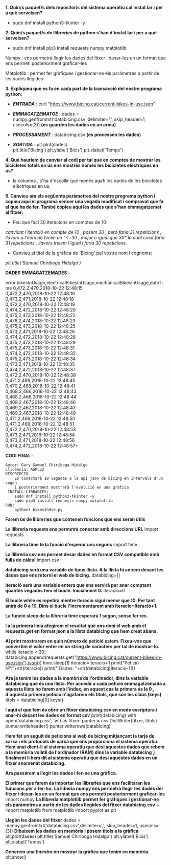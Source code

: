**1. Quin/s paquet/s dels repositoris del sistema operatiu cal instal.lar i per a què serveixen?**

- sudo dnf install python3-tkinter -y

**2. Quin/s paquet/s de llibreries de python s'han d'instal.lar i per a què serveixen?**

- sudo dnf install pip3 install requests numpy matplotlib

Numpy : ens permetrà llegir les dades del fitxer i desar-les en un format que ens permeti posteriorment graficar-les

Matplotlib : permet fer gràfiques i gestionar-ne els paràmetres a partir de les dades llegides

**3. Expliqueu què es fa en cada part de la transacció del nostre programa python:**

- **_ENTRADA_** : curl "https://www.bicing.cat/current-bikes-in-use.json"

- **_EMMAGATZEMATGE_** : dades = numpy.genfromtxt('databicing.csv',delimiter=',', skip_header=1, usecols=(3)) **(es guarden les dades en un arxiu)**

- **_PROCESSAMENT_** : databicing.csv	**(es processen les dades)**

- **_SORTIDA_** : plt.plot(dades)	
		  plt.title('Bicing')
		  plt.ylabel('Bicis')
		  plt.xlabel('Temps')


**4. Què hauríem de canviar al codi per tal que en comptes de mostrar les bicicletes totals en ús ens mostrés només les bicicletes elèctriques en ús?**

- la columna , s'ha d'escollir que només agafi les dades de les bicicletes elèctriques en us.

**5. Canvieu ara els següents paràmetres del nostre programa python i copieu aquí el programa sencer una vegada modificat i comprovat que fa el que ha de fer. També copieu aquí les dades que s'han emmagatzemat al fitxer:**

- Feu que faci 30 iteracions en comptes de 10: 

*canviant l'iteració en compte de 10 , posem 30 , però faria 31 repeticions , llavors a l'iteració tenim un "<=30 , major o igual que 30" la cual cosa faria 31 repeticions , llavors treiem l'igual i faria 30 repeticions.*

- Canvieu el títol de la gràfica de 'Bicing' pel vostre nom i cognoms:

*plt.title('Samuel Chiriboga Hidalgo')*


**DADES EMMAGATZEMADES** : 

error,bikesInUsage,electricalBikesInUsage,mechanicalBikesInUsage,dateTime
0,472,2,470,2018-10-22 12:48:15  
0,472,2,470,2018-10-22 12:48:16  
0,473,2,471,2018-10-22 12:48:18  
0,472,2,470,2018-10-22 12:48:19  
0,474,2,472,2018-10-22 12:48:20  
0,475,2,473,2018-10-22 12:48:22  
0,476,2,474,2018-10-22 12:48:23  
0,475,2,473,2018-10-22 12:48:25  
0,473,2,471,2018-10-22 12:48:26  
0,474,2,472,2018-10-22 12:48:28  
0,475,2,473,2018-10-22 12:48:29  
0,475,2,473,2018-10-22 12:48:31  
0,474,2,472,2018-10-22 12:48:32  
0,475,2,473,2018-10-22 12:48:34  
0,473,2,471,2018-10-22 12:48:35  
0,474,2,472,2018-10-22 12:48:37  
0,472,2,470,2018-10-22 12:48:38  
0,471,2,469,2018-10-22 12:48:40  
0,470,2,468,2018-10-22 12:48:41  
0,468,2,466,2018-10-22 12:48:43  
0,468,2,466,2018-10-22 12:48:44  
0,469,2,467,2018-10-22 12:48:46  
0,469,2,467,2018-10-22 12:48:47  
0,469,2,467,2018-10-22 12:48:49  
0,471,2,469,2018-10-22 12:48:50  
0,471,2,469,2018-10-22 12:48:51  
0,472,2,470,2018-10-22 12:48:53  
0,473,2,471,2018-10-22 12:48:54  
0,473,2,471,2018-10-22 12:48:56  
0,474,2,472,2018-10-22 12:48:57+  


**CODI FINAL** : 


 	Autor: Gary Samuel Chiriboga Hidalgo  				 
 	Llicència: AGPLv2                                                          
 	DESCRIPCIO                                                                 
 	 	Es conectarà 10 vegadas a la api json de bicing en intervals d'un segon 
 	 	i posteriorment mostrarà l'evolució en una gràfica                       
	 INSTALL LIBRARIES:                                                       
 		sudo dnf install python3-tkinter -y                                      
   		sudo pip3 install requests numpy matplotlib                              
	RUN:									      
 	 	python3 bikesInUse.py                                                    



**Farem ús de llibreries que contenen funcions que ens seran útils**
	 
**La llibreria requests ens permetrà conectar amb direccions URL**
	import requests
	
**La llibreria time té la funció d'esperar uns segons**
	import time
	
**La llibreria csv ens permet desar dades en format CSV compatible amb fulls de càlcul**
	import csv
	
**databicing serà una variable de tipus llista. A la llista hi anirem desant les dades que ens retorni el web de bicing.**
	databicing=[]
	
**iteració serà una variable entera que ens servirà per anar comptant quantes vegades fem el bucle. Inicialment 0.**
	iteracio=0
	
**El bucle while es repetirà mentre iteracio sigui menor que 10. Per tant anirà de 0 a 10. Dins el bucle l'incrementarem amb iteracio=iteració+1.**
	
**La funció sleep de la llibreria time esperarà 1 segon, sense fer res.**
	
**I a la primera linia afegirem el resultat que ens doni el web amb el requests.get en format json a la llista databicing que hem creat abans.**
	
**Al print mostrarem en quin número de petició estem. Fixeu-vos que convertim el valor enter en un string de caràcters per tal de mostrar-lo.**  
	while iteracio < 30:
		databicing.append(requests.get("https://www.bicing.cat/current-bikes-in-use.json").json())
		time.sleep(1)
		iteracio=iteracio+1
		print("Petició Nº:"+str(iteracio))
		print("  Dades: "+str(databicing[iteracio-1]))
	
**Ara ja tenim les dades a la memòria de l'ordinador, dins la variable databicing que és una llista. Per accedir a cada petició emmagatzemada a aquesta llista ho farem amb l'índex, en aquest cas la primera és la 0 , d'aquesta primera petició n'agafarem els títols, que són les claus (keys)**
	titols = databicing[0].keys()

**I aquí el que fem és obrir un fitxer databicing.csv en mode escriptura i anar-hi desant les dades en format csv**
	print(databicing)
	with open('databicing.csv', 'w') as fitxer:
    	punter = csv.DictWriter(fitxer, titols)
    	punter.writeheader()
    	punter.writerows(databicing)

**Hem fet un seguit de peticions al web de bicing mitjançant la tarja de xarxa i els protocols de xarxa que ens proporciona el sistema operatiu.**
**Hem anat dient-li al sistema operatiu que desi aquestes dades que rebem a la memòria volàtil de l'ordinador (RAM) dins la variable databicing ,i finalment li hem dit al sistema operatiu que desi aquestes dades en un fitxer anomenat databicing.**
	
**Ara passarem a llegir les dades i fer-ne una gràfica.**
	
**El primer que farem és importar les llibreries que ens facilitaran les funcions per a fer-ho.**
**La lliberia numpy ens permetrà llegir les dades del fitxer i desar-les en un format que ens permeti posteriorment graficar-les**
	import numpy
**La llibreria matplotlib permet fer gràfiques i gestionar-ne els paràmetres a partir de les dades llegides del fitxer databicing.csv**
	~ import matplotlib
	from matplotlib import pyplot as plt
	
**Llegim les dades del fitxer**
	dades = numpy.genfromtxt('databicing.csv',delimiter=',', skip_header=1, usecols=(3))
**Dibuixem les dades en memòria i posem títols a la gràfica**
		plt.plot(dades)
		plt.title('Samuel Chiriboga Hidalgo')
		plt.ylabel('Bicis')
		plt.xlabel('Temps')
	
**Generem una finestra on mostrar la gràfica que tenim en memòria.**
		plt.show()
	
	
	

